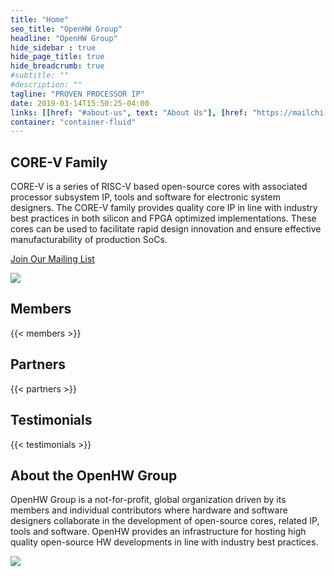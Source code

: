 ```yaml
---
title: "Home"
seo_title: "OpenHW Group"
headline: "OpenHW Group"
hide_sidebar : true
hide_page_title: true
hide_breadcrumb: true
#subtitle: ""
#description: ""
tagline: "PROVEN PROCESSOR IP"
date: 2019-03-14T15:50:25-04:00
links: [[href: "#about-us", text: "About Us"], [href: "https://mailchi.mp/77bbac3766fb/openhwgroup", text: "Join Our Mailing List"]]
container: "container-fluid"
---
```

<div id="core-v-family" class="row featured-section featured-core-v-family padding-top-30 padding-bottom-60">
  <div class="container">
    <div class="row">
      <div class="col-sm-12 col-md-12 col-md-offset-2">
        <h2 class="header-underline">CORE-V Family</h2>
        <p>CORE-V is a series of RISC-V based open-source cores with
          associated processor subsystem IP, tools and software for
          electronic system designers. The CORE-V family provides
          quality core IP in line with industry best practices in both
          silicon and FPGA optimized implementations. These cores can be
          used to facilitate rapid design innovation and ensure
          effective manufacturability of production SoCs.</p>
        <p><a class="btn btn-primary" href="https://mailchi.mp/77bbac3766fb/openhwgroup">Join Our Mailing List</a></p>
      </div>
      <div class="col-sm-12 col-md-8 col-md-offset-2">
        <div class="core-v-circle margin-top-20">
          <img class="img-responsive" src="/images/core-v-portrait.png">
        </div>
      </div>
    </div>
  </div>
</div>

<!-- Sponsors and Partners -->
<div id="members-partners" class="featured-partners container text-center padding-top-30 padding-bottom-40">
  <h2 class="header-underline">Members</h2>
  {{< members >}}
  <h2 class="header-underline margin-top-60">Partners</h2>
  {{< partners >}}
</div>

<!-- Testimonials -->
<div id="testimonials" class="row featured-section featured-testimonials text-center padding-top-30 padding-bottom-40">
  <div class="container">
    <h2 class="header-underline">Testimonials</h2>
    {{< testimonials >}}
  </div>
</div>

<!-- About Us -->
<div id="about-us" class="featured-about-us container padding-top-30 padding-bottom-10">
  <div class="row">
    <div class="col-sm-16 col-sm-push-8">
      <h2 class="header-underline">About the OpenHW Group</h2>
      <p class="margin-bottom-40">OpenHW Group is a not-for-profit, global organization driven by its members and individual contributors where hardware and software designers collaborate in the development of open-source cores, related IP, tools and software. OpenHW provides an infrastructure for hosting high quality open-source HW developments in line with industry best practices.</p>
    </div>
    <div class="col-sm-8 col-sm-pull-16">
      <img class="img-responsive" src="/images/about-us.jpg">
    </div>
  </div>
</div>

